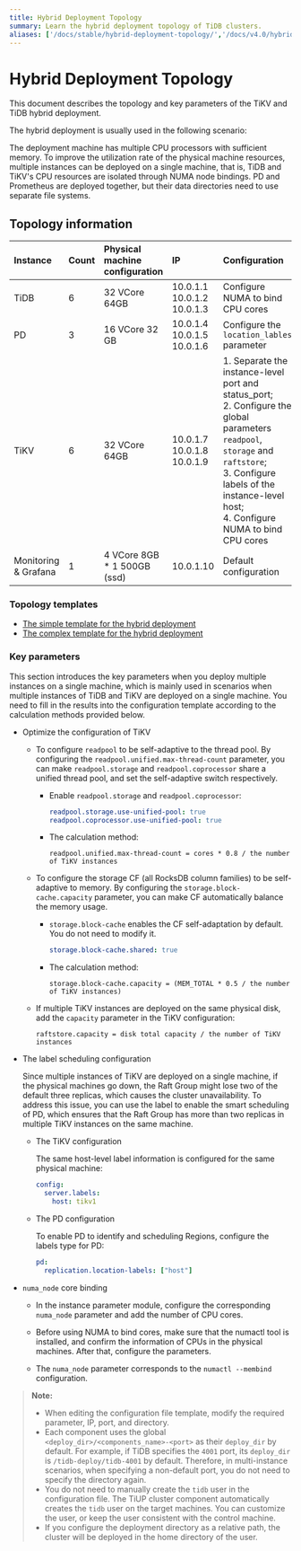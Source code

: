 ```yaml
---
title: Hybrid Deployment Topology
summary: Learn the hybrid deployment topology of TiDB clusters.
aliases: ['/docs/stable/hybrid-deployment-topology/','/docs/v4.0/hybrid-deployment-topology/']
---
```


# Hybrid Deployment Topology

This document describes the topology and key parameters of the TiKV and TiDB hybrid deployment.

The hybrid deployment is usually used in the following scenario:

The deployment machine has multiple CPU processors with sufficient memory. To improve the utilization rate of the physical machine resources, multiple instances can be deployed on a single machine, that is, TiDB and TiKV's CPU resources are isolated through NUMA node bindings. PD and Prometheus are deployed together, but their data directories need to use separate file systems.

## Topology information

| Instance | Count | Physical machine configuration | IP | Configuration |
| :-- | :-- | :-- | :-- | :-- |
| TiDB | 6 | 32 VCore 64GB | 10.0.1.1<br/> 10.0.1.2<br/> 10.0.1.3 | Configure NUMA to bind CPU cores |
| PD | 3 | 16 VCore 32 GB | 10.0.1.4<br/> 10.0.1.5<br/> 10.0.1.6 | Configure the `location_lables` parameter |
| TiKV | 6 | 32 VCore 64GB | 10.0.1.7<br/> 10.0.1.8<br/> 10.0.1.9 | 1. Separate the instance-level port and status_port; <br/> 2. Configure the global parameters `readpool`, `storage` and `raftstore`; <br/> 3. Configure labels of the instance-level host; <br/> 4. Configure NUMA to bind CPU cores |
| Monitoring & Grafana | 1 | 4 VCore 8GB * 1 500GB (ssd)  | 10.0.1.10 | Default configuration |

### Topology templates

- [The simple template for the hybrid deployment](https://github.com/pingcap/docs/blob/release-4.0/config-templates/simple-multi-instance.yaml)
- [The complex template for the hybrid deployment](https://github.com/pingcap/docs/blob/release-4.0/config-templates/complex-multi-instance.yaml)

### Key parameters

This section introduces the key parameters when you deploy multiple instances on a single machine, which is mainly used in scenarios when multiple instances of TiDB and TiKV are deployed on a single machine. You need to fill in the results into the configuration template according to the calculation methods provided below.

- Optimize the configuration of TiKV

    - To configure `readpool` to be self-adaptive to the thread pool. By configuring the `readpool.unified.max-thread-count` parameter, you can make `readpool.storage` and `readpool.coprocessor` share a unified thread pool, and set the self-adaptive switch respectively.

        - Enable `readpool.storage` and `readpool.coprocessor`:

            ```yaml
            readpool.storage.use-unified-pool: true
            readpool.coprocessor.use-unified-pool: true
            ```

        - The calculation method:

            ```
            readpool.unified.max-thread-count = cores * 0.8 / the number of TiKV instances
            ```
        
    - To configure the storage CF (all RocksDB column families) to be self-adaptive to memory. By configuring the `storage.block-cache.capacity` parameter, you can make CF automatically balance the memory usage.

        - `storage.block-cache` enables the CF self-adaptation by default. You do not need to modify it.

            ```yaml
            storage.block-cache.shared: true
            ```
        
        - The calculation method:

            ```
            storage.block-cache.capacity = (MEM_TOTAL * 0.5 / the number of TiKV instances)
            ```

    - If multiple TiKV instances are deployed on the same physical disk, add the `capacity` parameter in the TiKV configuration:

        ```
        raftstore.capacity = disk total capacity / the number of TiKV instances
        ```

- The label scheduling configuration

    Since multiple instances of TiKV are deployed on a single machine, if the physical machines go down, the Raft Group might lose two of the default three replicas, which causes the cluster unavailability. To address this issue, you can use the label to enable the smart scheduling of PD, which ensures that the Raft Group has more than two replicas in multiple TiKV instances on the same machine.

    - The TiKV configuration

        The same host-level label information is configured for the same physical machine:

        ```yml
        config:
          server.labels:
            host: tikv1
        ```

    - The PD configuration

        To enable PD to identify and scheduling Regions, configure the labels type for PD:

        ```yml
        pd:
          replication.location-labels: ["host"]
        ```

- `numa_node` core binding

    - In the instance parameter module, configure the corresponding `numa_node` parameter and add the number of CPU cores.
    
    - Before using NUMA to bind cores, make sure that the numactl tool is installed, and confirm the information of CPUs in the physical machines. After that, configure the parameters.

    - The `numa_node` parameter corresponds to the `numactl --membind` configuration.

> **Note:**
>
> - When editing the configuration file template, modify the required parameter, IP, port, and directory.
> - Each component uses the global `<deploy_dir>/<components_name>-<port>` as their `deploy_dir` by default. For example, if TiDB specifies the `4001` port, its `deploy_dir` is `/tidb-deploy/tidb-4001` by default. Therefore, in multi-instance scenarios, when specifying a non-default port, you do not need to specify the directory again.
> - You do not need to manually create the `tidb` user in the configuration file. The TiUP cluster component automatically creates the `tidb` user on the target machines. You can customize the user, or keep the user consistent with the control machine.
> - If you configure the deployment directory as a relative path, the cluster will be deployed in the home directory of the user.
